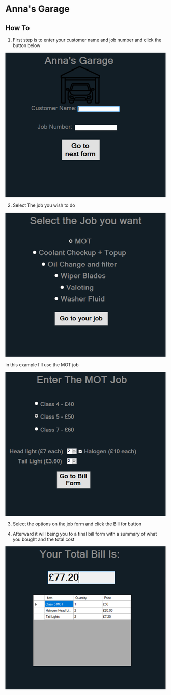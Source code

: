 # Anna's Garage

## How To


1. First step is to enter your customer name and job number and click the button below
<img src="./Images/LandingForm.PNG" alt="Landing Form"/>

2. Select The job you wish to do
<img src="./Images/JobSelection.PNG" alt="Job Selection Form"/>

in this example I'll use the MOT job

<img src="./Images/MOTForm.PNG" alt="MOT Job Form"/>

3. Select the options on the job form and click the Bill for button

4. Afterward it will being you to a final bill form with a summary of what you bought and the total cost

<img src="./Images/BillForm.PNG" alt="Bill Form"/>

